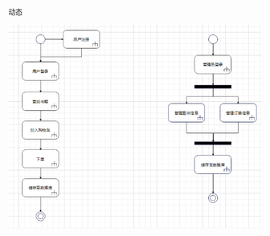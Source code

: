 动态

![](https://github.com/nswsnb/Web_Engineering_2022/blob/default/task4/%E9%9C%80%E6%B1%82/%E5%8A%A8%E6%80%81.png)

